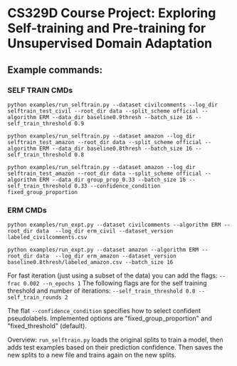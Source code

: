 # CS329D Course Project: Exploring Self-training and Pre-training for Unsupervised Domain Adaptation

## Example commands:

### SELF TRAIN CMDs
``python examples/run_selftrain.py --dataset civilcomments --log_dir selftrain_test_civil --root_dir data --split_scheme official --algorithm ERM --data_dir baseline0.9thresh --batch_size 16 --self_train_threshold 0.9``

``python examples/run_selftrain.py --dataset amazon --log_dir selftrain_test_amazon --root_dir data --split_scheme official --algorithm ERM --data_dir baseline0.8thresh --batch_size 16 --self_train_threshold 0.8``

``python examples/run_selftrain.py --dataset amazon --log_dir selftrain_test_amazon --root_dir data --split_scheme official --algorithm ERM --data_dir group_prop_0.33 --batch_size 16 --self_train_threshold 0.33 --confidence_condition fixed_group_proportion``

### ERM CMDs
``python examples/run_expt.py --dataset civilcomments --algorithm ERM --root_dir data  --log_dir erm_civil --dataset_version labeled_civilcomments.csv``

``python examples/run_expt.py --dataset amazon --algorithm ERM --root_dir data  --log_dir erm_amazon --dataset_version baseline0.8thresh/labeled_amazon.csv --batch_size 16``

For fast iteration (just using a subset of the data) you can add the flags:
``--frac 0.002 --n_epochs 1``
The following flags are for the self training threshold and number of iterations:
``--self_train_threshold 0.8 --self_train_rounds 2``

The flat ``--confidence_condition`` specifies how to select confident pseudolabels. Implemented options are "fixed_group_proportion" and "fixed_threshold" (default).

Overview: ``run_selftrain.py`` loads the original splits to train a model, then adds test examples based on their prediction confidence. Then saves the new splits to a new file and trains again on the new splits.
